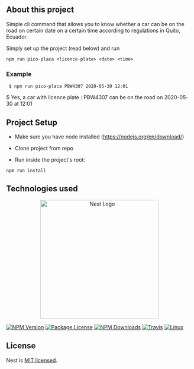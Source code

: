 ## About this project

Simple cli command that allows you to know whether a car can be on the road on certain date on a certain time according to regulations in Quito, Ecuador.

Simply set up the project (read below) and run 

```npm run pico-placa <licence-plate> <date> <time>```

### Example

``` $ npm run pico-placa PBW4307 2020-05-30 12:01```

$ Yes, a car with licence plate : PBW4307 can be on the road on 2020-05-30 at 12:01

## Project Setup

* Make sure you have node installed (https://nodejs.org/en/download/)

* Clone project from repo

* Run inside the project's root: 

``npm run install``

## Technologies used

<p align="center">
  <a href="http://nestjs.com/" target="blank"><img src="https://nestjs.com/img/logo_text.svg" width="320" alt="Nest Logo" /></a>
</p>


<a href="https://www.npmjs.com/~nestjscore"><img src="https://img.shields.io/npm/v/@nestjs/core.svg" alt="NPM Version" /></a>
<a href="https://www.npmjs.com/~nestjscore"><img src="https://img.shields.io/npm/l/@nestjs/core.svg" alt="Package License" /></a>
<a href="https://www.npmjs.com/~nestjscore"><img src="https://img.shields.io/npm/dm/@nestjs/core.svg" alt="NPM Downloads" /></a>
<a href="https://travis-ci.org/nestjs/nest"><img src="https://api.travis-ci.org/nestjs/nest.svg?branch=master" alt="Travis" /></a>
<a href="https://travis-ci.org/nestjs/nest"><img src="https://img.shields.io/travis/nestjs/nest/master.svg?label=linux" alt="Linux" /></a>

  
</p>
  <!--[![Backers on Open Collective](https://opencollective.com/nest/backers/badge.svg)](https://opencollective.com/nest#backer)
  [![Sponsors on Open Collective](https://opencollective.com/nest/sponsors/badge.svg)](https://opencollective.com/nest#sponsor)-->


## License

  Nest is [MIT licensed](LICENSE).
